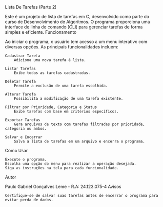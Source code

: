 Lista De Tarefas (Parte 2)

Este é um projeto de lista de tarefas em C, desenvolvido como parte do curso de Desenvolvimento de Algoritmos. O programa proporciona uma interface de linha de comando (CLI) para gerenciar tarefas de forma simples e eficiente.
Funcionamento

Ao iniciar o programa, o usuário tem acesso a um menu interativo com diversas opções. As principais funcionalidades incluem:

    Cadastrar Tarefa
        Adiciona uma nova tarefa à lista.

    Listar Tarefas
        Exibe todas as tarefas cadastradas.

    Deletar Tarefa
        Permite a exclusão de uma tarefa escolhida.

    Alterar Tarefa
        Possibilita a modificação de uma tarefa existente.

    Filtrar por Prioridade, Categoria e Status
        Exibe tarefas com base em critérios específicos.

    Exportar Tarefas
        Gera arquivos de texto com tarefas filtradas por prioridade, categoria ou ambos.

    Salvar e Encerrar
        Salva a lista de tarefas em um arquivo e encerra o programa.

Como Usar

    Execute o programa.
    Escolha uma opção do menu para realizar a operação desejada.
    Siga as instruções na tela para cada funcionalidade.

Autor

Paulo Gabriel Gonçalves Leme - R.A: 24.123.075-4
Avisos

    Certifique-se de salvar suas tarefas antes de encerrar o programa para evitar perda de dados.
